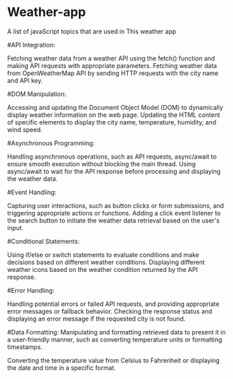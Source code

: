 ﻿# Weather-app
 A list of javaScript topics that are used in This weather app

#API Integration:

Fetching weather data from a weather API using the fetch() function and making API requests with appropriate parameters.
Fetching weather data from OpenWeatherMap API by sending HTTP requests with the city name and API key.

#DOM Manipulation: 

Accessing and updating the Document Object Model (DOM) to dynamically display weather information on the web page.
Updating the HTML content of specific elements to display the city name, temperature, humidity, and wind speed.

#Asynchronous Programming:

Handling asynchronous operations, such as API requests, async/await to ensure smooth execution without blocking the main thread.
Using async/await to wait for the API response before processing and displaying the weather data.

#Event Handling:

Capturing user interactions, such as button clicks or form submissions, and triggering appropriate actions or functions.
Adding a click event listener to the search button to initiate the weather data retrieval based on the user's input.

#Conditional Statements: 

Using if/else or switch statements to evaluate conditions and make decisions based on different weather conditions.
Displaying different weather icons based on the weather condition returned by the API response.

#Error Handling:

Handling potential errors or failed API requests, and providing appropriate error messages or fallback behavior.
Checking the response status and displaying an error message if the requested city is not found.

#Data Formatting: Manipulating and formatting retrieved data to present it in a user-friendly manner, such as converting temperature units or formatting timestamps.

Converting the temperature value from Celsius to Fahrenheit or displaying the date and time in a specific format.

